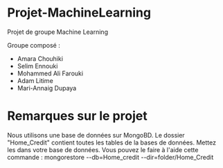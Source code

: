 # Projet-MachineLearning
Projet de groupe Machine Learning

Groupe composé :
- Amara Chouhiki
- Selim Ennouki
- Mohammed Ali Farouki
- Adam Litime
- Mari-Annaig Dupaya


# Remarques sur le projet

Nous utilisons une base de données sur MongoBD.
Le dossier "Home_Credit" contient toutes les tables de la bases de données. Mettez les dans votre base de données.
Vous pouvez le faire à l'aide cette commande :
mongorestore --db=Home_credit --dir=folder/Home_Credit
